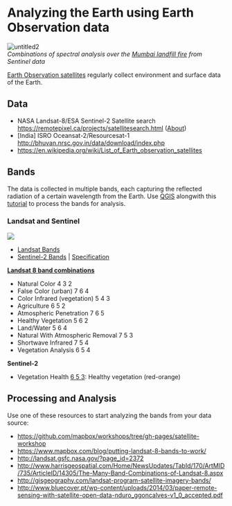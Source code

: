 # Analyzing the Earth using Earth Observation data

![untitled2](https://cloud.githubusercontent.com/assets/126868/16667445/24493b76-44aa-11e6-9c7f-96278c2f829d.gif)<br>
_Combinations of spectral analysis over the [Mumbai landfill fire](https://www.mapbox.com/blog/mumbai-landfill-fire/) from Sentinel data_

[Earth Observation satellites](https://en.wikipedia.org/wiki/Earth_observation_satellite) regularly collect environment and surface data of the Earth.

## Data
* NASA Landsat-8/ESA Sentinel-2 Satellite search https://remotepixel.ca/projects/satellitesearch.html ([About](https://remotepixel.ca/blog/satellitesearch_20160610.html))
* [India] ISRO Oceansat-2/Resourcesat-1  http://bhuvan.nrsc.gov.in/data/download/index.php
* https://en.wikipedia.org/wiki/List_of_Earth_observation_satellites

## Bands
The data is collected in multiple bands, each capturing the reflected radiation of a certain wavelength from the Earth. Use [QGIS](http://www.qgis.org/en/site/) alongwith this [tutorial](https://github.com/mapbox/workshops/tree/gh-pages/satellite-workshop) to process the bands for analysis.

### Landsat and Sentinel
![](http://landsat.gsfc.nasa.gov/wp-content/uploads/2015/06/Landsat.v.Sentinel-2.png)
- [Landsat Bands](http://landsat.usgs.gov/best_spectral_bands_to_use.php)
- [Sentinel-2 Bands](https://earth.esa.int/web/sentinel/user-guides/sentinel-2-msi/resolutions/spatial) | [Specification](https://sentinel.esa.int/documents/247904/685211/Sentinel-2+Products+Specification+Document+%28PSD%29/0f7bedeb-9fbb-4b60-91aa-809162de456c)

**[Landsat 8 band combinations](https://blogs.esri.com/esri/arcgis/2013/07/24/band-combinations-for-landsat-8/)** 
- Natural Color 4 3 2
- False Color (urban) 7 6 4
- Color Infrared (vegetation) 5 4 3
- Agriculture 6 5 2
- Atmospheric Penetration 7 6 5
- Healthy Vegetation 5 6 2
- Land/Water 5 6 4
- Natural With Atmospheric Removal 7 5 3
- Shortwave Infrared 7 5 4
- Vegetation Analysis 6 5 4


**Sentinel-2**
- Vegetation Health [6 5 3](http://www.sterlinggeo.com/news-articles/2016/01/07/a-look-at-the-new-sentinel-2a-data/): Healthy vegetation (red-orange)

## Processing and Analysis
Use one of these resources to start analyzing the bands from your data source:
- https://github.com/mapbox/workshops/tree/gh-pages/satellite-workshop
- https://www.mapbox.com/blog/putting-landsat-8-bands-to-work/
- http://landsat.gsfc.nasa.gov/?page_id=2372
- http://www.harrisgeospatial.com/Home/NewsUpdates/TabId/170/ArtMID/735/ArticleID/14305/The-Many-Band-Combinations-of-Landsat-8.aspx
- http://gisgeography.com/landsat-program-satellite-imagery-bands/
- http://www.bluecover.pt/wp-content/uploads/2014/03/paper-remote-sensing-with-satellite-open-data-nduro_ggoncalves-v1_0_accepted.pdf
